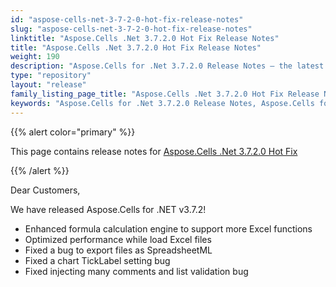 ```yaml
---
id: "aspose-cells-net-3-7-2-0-hot-fix-release-notes"
slug: "aspose-cells-net-3-7-2-0-hot-fix-release-notes"
linktitle: "Aspose.Cells .Net 3.7.2.0 Hot Fix Release Notes"
title: "Aspose.Cells .Net 3.7.2.0 Hot Fix Release Notes"
weight: 190
description: "Aspose.Cells for .Net 3.7.2.0 Release Notes – the latest enhancements, new features, and fixes."
type: "repository"
layout: "release"
family_listing_page_title: "Aspose.Cells .Net 3.7.2.0 Hot Fix Release Notes"
keywords: "Aspose.Cells for .Net 3.7.2.0 Release Notes, Aspose.Cells for .Net 3.7.2.0 updates and fixes"
---
```


{{% alert color="primary" %}} 

This page contains release notes for [Aspose.Cells .Net 3.7.2.0 Hot Fix](https://releases.aspose.com/cells/net/new-releases/aspose.cells-.net-3.7.2.0-hot-fix/)

{{% /alert %}} 

Dear Customers, 

We have released Aspose.Cells for .NET v3.7.2! 

- Enhanced formula calculation engine to support more Excel functions
- Optimized performance while load Excel files
- Fixed a bug to export files as SpreadsheetML
- Fixed a chart TickLabel setting bug
- Fixed injecting many comments and list validation bug
